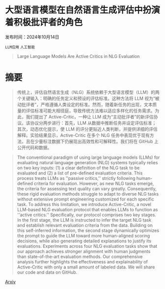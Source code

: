 # 大型语言模型在自然语言生成评估中扮演着积极批评者的角色

发布时间：2024年10月14日

`LLM应用` `人工智能`

> Large Language Models Are Active Critics in NLG Evaluation

# 摘要

> 传统上，评估自然语言生成（NLG）系统依赖于大型语言模型（LLM）的两个关键输入：明确的任务定义和预设的评估标准。这种方法将 LLM 视为“被动批评者”，严格遵循人类设定的标准。然而，随着新任务的出现，文本质量的评估标准可能大相径庭，导致传统方法难以适应多样化的任务需求。为此，我们提出了 Active-Critic，一种让 LLM 成为“主动批评者”的新评估协议。该协议分两步进行：首先，LLM 从数据中推断任务并设定评估标准；其次，动态优化提示，使 LLM 的评分更贴近人类判断，并提供详细的评估解释。实验结果显示，Active-Critic 在多个 NLG 任务中表现优于现有方法，且在少量标注数据下仍展现出高效性和可解释性。我们将在 GitHub 上公开代码和数据。

> The conventional paradigm of using large language models (LLMs) for evaluating natural language generation (NLG) systems typically relies on two key inputs: (1) a clear definition of the NLG task to be evaluated and (2) a list of pre-defined evaluation criteria. This process treats LLMs as ''passive critics,'' strictly following human-defined criteria for evaluation. However, as new NLG tasks emerge, the criteria for assessing text quality can vary greatly. Consequently, these rigid evaluation methods struggle to adapt to diverse NLG tasks without extensive prompt engineering customized for each specific task. To address this limitation, we introduce Active-Critic, a novel LLM-based NLG evaluation protocol that enables LLMs to function as ''active critics.'' Specifically, our protocol comprises two key stages. In the first stage, the LLM is instructed to infer the target NLG task and establish relevant evaluation criteria from the data. Building on this self-inferred information, the second stage dynamically optimizes the prompt to guide the LLM toward more human-aligned scoring decisions, while also generating detailed explanations to justify its evaluations. Experiments across four NLG evaluation tasks show that our approach achieves stronger alignment with human judgments than state-of-the-art evaluation methods. Our comprehensive analysis further highlights the effectiveness and explainability of Active-Critic with only a small amount of labeled data. We will share our code and data on GitHub.

[Arxiv](https://arxiv.org/abs/2410.10724)